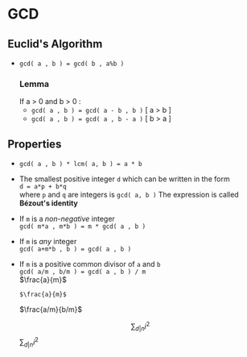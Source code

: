 # GCD

## Euclid's Algorithm
- `gcd( a , b ) = gcd( b , a%b )` 
   ### Lemma
   If a > 0 and b > 0 :
   - `gcd( a , b ) = gcd( a - b , b )` [ a > b ]
   - `gcd( a , b ) = gcd( a , b - a )` [ b > a ]
  
## Properties
- `gcd( a , b ) * lcm( a, b ) = a * b`
- The smallest positive integer `d` which can be written in the form  
   `d = a*p + b*q`  
   where `p` and `q` are integers is `gcd( a, b )` 
   The expression is called **Bézout's identity**
- If `m` is a _non-negative_ integer  
  `gcd( m*a , m*b ) = m * gcd( a , b )`
- If `m` is _any_ integer  
  `gcd( a+m*b , b ) = gcd( a , b )`
- If `m` is a positive common divisor of `a` and `b`  
  `gcd( a/m , b/m ) = gcd( a , b ) / m `  
  $\frac{a}{m}$
  ```
  $\frac{a}{m}$
  ```
  $\frac{a/m}{b/m}$

  $$\sum_{d|n} i^2$$
   $\sum_{d|n} i^2$